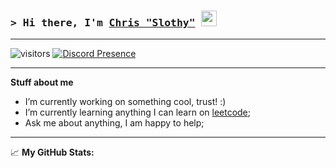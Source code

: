 ### <samp>&gt; Hi there, I'm <a href="https://im2slothy.github.io/Website/" target="_blank">Chris "Slothy"</a> <img src="https://media.giphy.com/media/hvRJCLFzcasrR4ia7z/giphy.gif" width="25"> </samp>
___
![visitors](https://visitor-badge.glitch.me/badge?page_id=Im2Slothy&left_color=green&right_color=red)
[![Discord Presence](https://lanyard.cnrad.dev/api/346766408274935819)](https://discord.com/users/346766408274935819)
___
**Stuff about me**

- I’m currently working on something cool, trust! :)
- I’m currently learning anything I can learn on [leetcode](https://leetcode.com/Im2Slothy);
- Ask me about anything, I am happy to help;
___
📈 **My GitHub Stats:**

<p>
  <img height="180em" src="https://github-readme-stats.vercel.app/api?username=im2slothy&theme=transparent)](https://github.com/anuraghazra/github-readme-stats/>
  <img height="180em" src="https://github-readme-stats.vercel.app/api/top-langs/?username=Im2Slothy&exclude_repo=KNN-Image-Classification&show_icons=true&hide_border=true&layout=compact&langs_count=8/>
</p>
